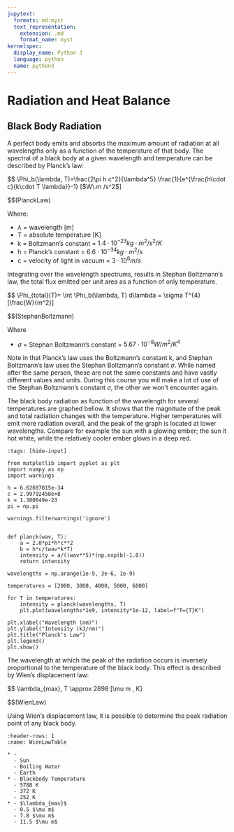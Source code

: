 ```yaml
---
jupytext:
  formats: md:myst
  text_representation:
    extension: .md
    format_name: myst
kernelspec:
  display_name: Python 3
  language: python
  name: python3
---
```


# Radiation and Heat Balance

## Black Body Radiation

A perfect body emits and absorbs the maximum amount of radiation at all wavelengths only as a function of the temperature of that body. 
The spectral of a black body at a given wavelength and temperature can be described by Planck’s law:

$$
\Phi_b(\lambda, T)=\frac{2\pi h c^2}{\lambda^5} \frac{1}{e^{\frac{h\cdot c}{k\cdot T \lambda}}-1} [$W\.m /s^2$]

$$(PlanckLaw)

Where:
* $\lambda$ = wavelength [m]
* T = absolute temperature [K]
* k = Boltzmann’s constant = $1.4\cdot 10^{-23} kg \cdot m^2/s^2/K$
* h = Planck’s constant = $6.6\cdot 10^{-34} kg \cdot m^2/s$
* c = velocity of light in vacuum = $3 \cdot 10^{8} m/s$

Integrating over the wavelength spectrums, results in Stephan Boltzmann’s law, the total flux emitted per unit area as a function of only temperature. 

$$
\Phi_{total}(T)= \int \Phi_b(\lambda, T) d\lambda = \sigma T^{4} [\frac{W}{m^2}]

$$(StephanBoltzmann)

Where
* $\sigma$ = Stephan Boltzmann’s constant = $5.67\cdot 10^{-8} W/m^2/K^4$

Note in that Planck’s law uses the Boltzmann’s constant k, and Stephan Boltzmann’s law uses the Stephan Boltzmann’s constant $\sigma$. 
While named after the same person, these are not the same constants and have vastly different values and units. 
During this course you will make a lot of use of the Stephan Boltzmann’s constant $\sigma$, the other we won’t encounter again. 

The black body radiation as function of the wavelength for several temperatures are graphed bellow.
It shows that the magnitude of the peak and total radiation changes with the temperature. Higher temperatures will emit more radiation overall, and the peak of the graph is located at lower wavelengths. 
Compare for example the sun with a glowing ember; the sun it hot white, while the relatively cooler ember glows in a deep red. 

```{code-cell} ipython3
:tags: [hide-input]

from matplotlib import pyplot as plt 
import numpy as np
import warnings

h = 6.62607015e-34 
c = 2.99792458e+8
k = 1.380649e-23 
pi = np.pi

warnings.filterwarnings('ignore')


def planck(wav, T):
    a = 2.0*pi*h*c**2
    b = h*c/(wav*k*T)
    intensity = a/((wav**5)*(np.exp(b)-1.0))
    return intensity

wavelengths = np.arange(1e-9, 3e-6, 1e-9)

temperatures = [2000, 3000, 4000, 5000, 6000]

for T in temperatures:
    intensity = planck(wavelengths, T)
    plt.plot(wavelengths*1e9, intensity*1e-12, label=f"T={T}K")

plt.xlabel("Wavelength (nm)")
plt.ylabel("Intensity (kJ/nm)")
plt.title("Planck's Law")
plt.legend()
plt.show()
```

The wavelength at which the peak of the radiation occurs is inversely proportional to the temperature of the black body. 
This effect is described by Wien’s displacement law:

$$
\lambda_{max}\, T \approx 2898 [\mu m \, K]

$$(WienLaw)

Using Wien’s displacement law, it is possible to determine the peak radiation point of any black body. 

```{list-table} Wien's Law
:header-rows: 1
:name: WienLawTable

* - 
  - Sun
  - Boiling Water
  - Earth
* - Blackbody Temperature
  - 5788 K
  - 372 K
  - 252 K
* - $\lambda_{max}$
  - 0.5 $\mu m$
  - 7.8 $\mu m$
  - 11.5 $\mu m$
```